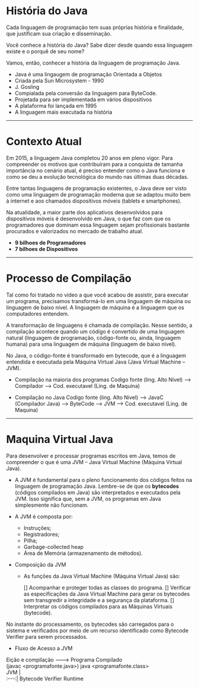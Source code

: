 # História do Java

Cada linguagem de programação tem suas próprias história e finalidade, que justificam sua criação e disseminação.

Você conhece a história do Java? Sabe dizer desde quando essa linguagem existe e o porquê de seu nome?

Vamos, então, conhecer a história da linguagem de programação Java.

* Java é uma lingaugem de programação Orientada a Objetos
* Criada pela Sun Microsystem - 1990
* J. Gosling
* Compialada pela conversão da linguagem para ByteCode. 
* Projetada para ser implementada em vários dispositivos
* A plataforma foi lançada em 1995
* A linguagem mais executada na história 

***

# Contexto Atual

Em 2015, a linguagem Java completou 20 anos em pleno vigor. Para compreender os motivos que contribuíram para a conquista de tamanha importância no cenário atual, é preciso entender como o Java funciona e como se deu a evolução tecnológica do mundo nas últimas duas décadas.

Entre tantas linguagens de programação existentes, o Java deve ser visto como uma linguagem de programação moderna que se adaptou muito bem à internet e aos chamados dispositivos móveis (tablets e smartphones).

Na atualidade, a maior parte dos aplicativos desenvolvidos para dispositivos móveis é desenvolvido em Java, o que faz com que os programadores que dominam essa linguagem sejam profissionais bastante procurados e valorizados no mercado de trabalho atual.

* **9 bilhoes de Programadores**
* **7 bilhoes de Dispositivos**

***
# Processo de Compilação

Tal como foi tratado no vídeo a que você acabou de assistir, para executar um programa, precisamos transformá-lo em uma linguagem de máquina ou linguagem de baixo nível. A linguagem de máquina é a linguagem que os computadores entendem.

A transformação de linguagens é chamada de compilação. Nesse sentido, a compilação acontece quando um código é convertido de uma linguagem natural (linguagem de programação, código-fonte ou, ainda, linguagem humana) para uma linguagem de máquina (linguagem de baixo nível).

No Java, o código-fonte é transformado em bytecode, que é a linguagem entendida e executada pela Máquina Virtual Java (Java Virtual Machine – JVM).

* Compilação na maioria dos programas
Codigo fonte (ling. Alto Nivel) --> Compilador --> Cod. executavel (Ling. de Maquina) 

* Compilação no Java
Codigo fonte (ling. Alto Nivel) --> JavaC (Compilador Java) --> ByteCode --> JVM --> Cod. executavel (Ling. de Maquina) 

***
# Maquina Virtual Java

Para desenvolver e processar programas escritos em Java, temos de compreender o que é uma JVM – Java Virtual Machine (Máquina Virtual Java).
* A JVM é fundamental para o pleno funcionamento dos códigos feitos na linguagem de programação Java.
Lembre-se de que os **bytecodes** (códigos compilados em Java) são interpretados e executados pela JVM. Isso significa que, sem a JVM, os programas em Java simplesmente não funcionam.

* A JVM é composta por:
    * Instruções;
    * Registradores;
    * Pilha;
    * Garbage-collected heap
    * Área de Memória (armazenamento de métodos).

* Composição da JVM
    * As funções da Java Virtual Machine (Máquina Virtual Java) são: 

        [] Acompanhar e proteger todas as classes do programa.
        [] Verificar as especificações da Java Virtual Machine para gerar os bytecodes sem transgredir a integridade e a segurança da plataforma.
        [] Interpretar os códigos compilados para as Máquinas Virtuais (bytecode).

No instante do processamento, os bytecodes são carregados para o sistema e verificados por meio de um recurso identificado como Bytecode Verifier para serem processados.

* Fluxo de Acesso a JVM

Eição e compilação          --->    Programa Compilado            
(javac <programafonte.java>)        java <programafonte.class>          
JVM |                                                               
:---:|
Bytecode Verifier
Runtime